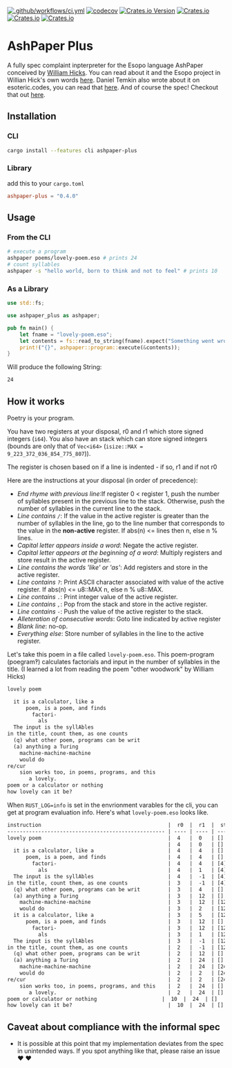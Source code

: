 [![.github/workflows/ci.yml](https://github.com/BenjaminHinchliff/ashpaper/actions/workflows/ci.yml/badge.svg)](https://github.com/BenjaminHinchliff/ashpaper/actions/workflows/ci.yml)
[![codecov](https://codecov.io/gh/BenjaminHinchliff/ashpaper/branch/main/graph/badge.svg?token=SED7QMHHER)](https://codecov.io/gh/BenjaminHinchliff/ashpaper)
[![Crates.io Version](https://img.shields.io/crates/v/ashpaper-plus)](https://crates.io/crates/ashpaper)
[![Crates.io](https://img.shields.io/crates/l/ashpaper-plus)](https://crates.io/crates/ashpaper)
[![Crates.io](https://img.shields.io/crates/d/ashpaper-plus)](https://crates.io/crates/ashpaper)
[![Crates.io](https://img.shields.io/docsrs/ashpaper-plus)](https://crates.io/crates/ashpaper)

# AshPaper Plus
A fully spec complaint inpterpreter for the Esopo language AshPaper conceived by [William Hicks](https://github.com/wphicks). You can read about it and the Esopo project in Willian Hick's own words [here](https://wphicks.github.io/esopo/). Daniel Temkin also wrote about it on esoteric.codes, you can read that [here](https://esoteric.codes/blog/esopo-turing-complete-poetry). And of course the spec! Checkout that out [here](https://github.com/wphicks/Esopo/blob/master/AshPaper/informal_specs.txt).

## Installation

### CLI
```bash
cargo install --features cli ashpaper-plus
```

### Library
add this to your `cargo.toml`
```toml
ashpaper-plus = "0.4.0"
```

## Usage

### From the CLI
```bash
# execute a program
ashpaper poems/lovely-poem.eso # prints 24
# count syllables
ashpaper -s "hello world, born to think and not to feel" # prints 10
```

### As a Library
```rust
use std::fs;

use ashpaper_plus as ashpaper;

pub fn main() {
    let fname = "lovely-poem.eso";
    let contents = fs::read_to_string(fname).expect("Something went wrong reading input file!");
    print!("{}", ashpaper::program::execute(&contents));
}
```

Will produce the following String:
```txt
24
```

## How it works

Poetry is your program.

You have two registers at your disposal, r0 and r1 which store signed integers (`i64`).
You also have an stack which can store signed integers (bounds are only that of `Vec<i64>` (`isize::MAX = 9_223_372_036_854_775_807`)).

The register is chosen based on if a line is indented - if so, r1 and if not r0

Here are the instructions at your disposal (in order of precedence):
- *End rhyme with previous line*:If register 0 < register 1, push the number of
syllables present in the previous line to the stack. Otherwise, push the number of
syllables in the current line to the stack.
- *Line contains `/`*: If the value in the active register is greater than the number of syllables in the line, go to the line number that corresponds to the value in the **non-active** register. If abs(n) <= lines then n, else n % lines.
- *Capital letter appears inside a word*: Negate the active register.
- *Capital letter appears at the beginning of a word*: Multiply registers and store result in the active register.
- *Line contains the words 'like' or 'as'*: Add registers and store in the active register.
- *Line contains `?`*: Print ASCII character associated with value of the active register. If abs(n) <= u8::MAX n, else n % u8::MAX.
- *Line contains `.`*: Print integer value of the active register.
- *Line contains `,`*: Pop from the stack and store in the active register.
- *Line contains `-`*: Push the value of the active register to the stack.
- *Alleteration of consecutive words*: Goto line indicated by active register
- *Blank line*: no-op.
- *Everything else*: Store number of syllables in the line to the active register.


Let's take this poem in a file called `lovely-poem.eso`. This poem-program (poegram‽) calculates factorials and input in the number of syllables in the title. (I learned a lot from reading the poem "other woodwork" by William Hicks)
```txt
lovely poem

  it is a calculator, like a
      poem, is a poem, and finds
        factori-
          als
  The input is the syllAbles
in the title, count them, as one counts
  (q) what other poem, programs can be writ
  (a) anything a Turing
    machine-machine-machine
    would do
re/cur
    sion works too, in poems, programs, and this
       a lovely.
poem or a calculator or nothing
how lovely can it be?
```

When `RUST_LOG=info` is set in the envrionment varables for the cli, you can get at program evaluation info. Here's what `lovely-poem.eso` looks like.
```txt
instruction                                         |  r0  |  r1  |  stack
--------------------------------------------------- | ---- | ---- | -------
lovely poem                                         |  4   |  0   | []
                                                    |  4   |  0   | []
  it is a calculator, like a                        |  4   |  4   | []
      poem, is a poem, and finds                    |  4   |  4   | []
        factori-                                    |  4   |  4   | [4]
          als                                       |  4   |  1   | [4]
  The input is the syllAbles                        |  4   |  -1  | [4]
in the title, count them, as one counts             |  3   |  -1  | [4]
  (q) what other poem, programs can be writ         |  3   |  4   | []
  (a) anything a Turing                             |  3   |  12  | []
    machine-machine-machine                         |  3   |  12  | [12]
    would do                                        |  3   |  2   | [12]
  it is a calculator, like a                        |  3   |  5   | [12]
      poem, is a poem, and finds                    |  3   |  12  | []
        factori-                                    |  3   |  12  | [12]
          als                                       |  3   |  1   | [12]
  The input is the syllAbles                        |  3   |  -1  | [12]
in the title, count them, as one counts             |  2   |  -1  | [12]
  (q) what other poem, programs can be writ         |  2   |  12  | []
  (a) anything a Turing                             |  2   |  24  | []
    machine-machine-machine                         |  2   |  24  | [24]
    would do                                        |  2   |  2   | [24]
re/cur                                              |  2   |  2   | [24]
    sion works too, in poems, programs, and this    |  2   |  24  | []
       a lovely.                                    |  2   |  24  | []
poem or calculator or nothing                     |  10  |  24  | []
how lovely can it be?                               |  10  |  24  | []
```

## Caveat about compliance with the informal spec
- It is possible at this point that my implementation deviates from the spec in unintended ways. If you spot anything like that, please raise an issue :heart: :heart:
